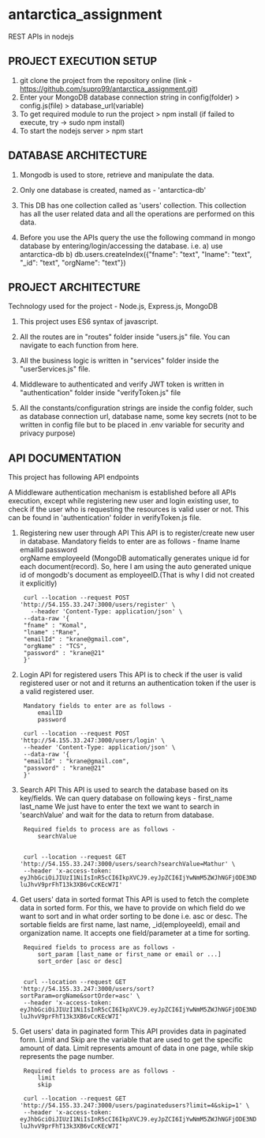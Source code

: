 # antarctica_assignment
REST APIs in nodejs

## PROJECT EXECUTION SETUP
1) git clone the project from the repository online 
(link - https://github.com/supro99/antarctica_assignment.git)
2) Enter your MongoDB database connection string in config(folder) > config.js(file) > database_url(variable)
3) To get required module to run the project > npm install (if failed to execute, try -> sudo npm install)
4) To start the nodejs server > npm start

	

## DATABASE ARCHITECTURE
1) Mongodb is used to store, retrieve and manipulate the data.

2) Only one database is created, named as - 'antarctica-db'

3) This DB has one collection called as 'users' collection.
    This collection has all the user related data and all the operations are performed on this data.

4) Before you use the APIs query the use the following command in mongo database by entering/login/accessing the database. i.e.
    a) use antarctica-db
    b) db.users.createIndex({"fname": "text", "lname": "text", "_id": "text", "orgName": "text"})

## PROJECT ARCHITECTURE
Technology used for the project - Node.js, Express.js, MongoDB

1) This project uses ES6 syntax of javascript.

2) All the routes are in "routes" folder inside "users.js" file. You can navigate to each function from here.

3) All the business logic is written in "services" folder inside the "userServices.js" file.

4) Middleware to authenticated and verify JWT token is written in "authentication" folder inside "verifyToken.js" file

5) All the constants/configuration strings are inside the config folder, such as database connection url, database name, some key secrets (not to be written in config file but to be placed in .env variable for security and privacy purpose)


## API DOCUMENTATION
This project has following API endpoints

A Middleware authentication mechanism is established before all APIs execution, except while registering new user and login existing user, to check if the user who is requesting the resources is valid user or not. 
This can be found in 'authentication' folder in verifyToken.js file.

1) Registering new user through API
        This API is to register/create new user in database. Mandatory fields to enter are as follows - 
            fname 
            lname 
            emailId 
            password  
            orgName
            employeeId (MongoDB automatically generates unique id for each document(record). So, here I am using the auto generated unique id of mongodb's document as employeeID.(That is why I did not created it explicitly)

	    
		curl --location --request POST 'http://54.155.33.247:3000/users/register' \
          --header 'Content-Type: application/json' \
        --data-raw '{
        "fname" : "Komal",
        "lname" :"Rane",
        "emailId" : "krane@gmail.com",
        "orgName" : "TCS",
        "password" : "krane@21"
        }'
  


2) Login API for registered users
        This API is to check if the user is valid registered user or not and it returns an authentication token if the user is a valid registered user.
        
        Mandatory fields to enter are as follows - 
            emailID
            password

		curl --location --request POST 'http://54.155.33.247:3000/users/login' \
        --header 'Content-Type: application/json' \
        --data-raw '{
        "emailId" : "krane@gmail.com",
        "password" : "krane@21"
        }'




3) Search API
        This API is used to search the database based on its key/fields. We can query database on following keys -
            first_name
            last_name
        We just have to enter the text we want to search in 'searchValue' and wait for the data to return from database.
        
        Required fields to process are as follows - 
            searchValue

    	       
		curl --location --request GET 'http://54.155.33.247:3000/users/search?searchValue=Mathur' \
		--header 'x-access-token:		 		    			eyJhbGciOiJIUzI1NiIsInR5cCI6IkpXVCJ9.eyJpZCI6IjYwNmM5ZWJhNGFjODE3NDg3MmJmMzJmNyIsImlhdCI6MTYxNzczMTk3NywiZXhwIjoxNjE3ODE4Mzc3fQ.ahbcTpcC6z20xR-luJhvV9prFhT13k3XB6vCcKEcW7I'


4) Get users' data in sorted format
        This API is used to fetch the complete data in sorted form. For this, we have to provide on which field do we want to sort and in what order sorting to be done i.e. asc or desc. The sortable fields are first name, last name, _id(employeeId), email and organization name.
        It accepts one field/parameter at a time for sorting.
        
        Required fields to process are as follows - 
            sort_param [last_name or first_name or email or ...]
            sort_order [asc or desc]


		curl --location --request GET 'http://54.155.33.247:3000/users/sort?sortParam=orgName&sortOrder=asc' \
		--header 'x-access-token: eyJhbGciOiJIUzI1NiIsInR5cCI6IkpXVCJ9.eyJpZCI6IjYwNmM5ZWJhNGFjODE3NDg3MmJmMzJmNyIsImlhdCI6MTYxNzczMTk3NywiZXhwIjoxNjE3ODE4Mzc3fQ.ahbcTpcC6z20xR-luJhvV9prFhT13k3XB6vCcKEcW7I'


5) Get users' data in paginated form
        This API provides data in paginated form. Limit and Skip are the variable that are used to get the specific amount of data. Limit represents amount of data in one page, while skip represents the page number.
        
        Required fields to process are as follows - 
            limit
            skip

		curl --location --request GET 'http://54.155.33.247:3000/users/paginatedusers?limit=4&skip=1' \
		--header 'x-access-token: eyJhbGciOiJIUzI1NiIsInR5cCI6IkpXVCJ9.eyJpZCI6IjYwNmM5ZWJhNGFjODE3NDg3MmJmMzJmNyIsImlhdCI6MTYxNzczMTk3NywiZXhwIjoxNjE3ODE4Mzc3fQ.ahbcTpcC6z20xR-luJhvV9prFhT13k3XB6vCcKEcW7I'

































